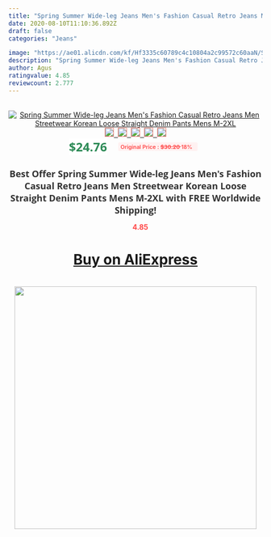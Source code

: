 ```yaml
---
title: "Spring Summer Wide-leg Jeans Men's Fashion Casual Retro Jeans Men Streetwear Korean Loose Straight Denim Pants Mens M-2XL"
date: 2020-08-10T11:10:36.892Z
draft: false
categories: "Jeans"

image: "https://ae01.alicdn.com/kf/Hf3335c60789c4c10804a2c99572c60aaN/Spring-Summer-Wide-leg-Jeans-Men-s-Fashion-Casual-Retro-Jeans-Men-Streetwear-Korean-Loose-Straight.jpg"
description: "Spring Summer Wide-leg Jeans Men's Fashion Casual Retro Jeans Men Streetwear Korean Loose Straight Denim Pants Mens M-2XL"
author: Agus
ratingvalue: 4.85
reviewcount: 2.777
---
```

<br>
<div style="text-align: center;">
<a href="https://s.click.aliexpress.com/e/_AKqR0D" target="_blank" rel="nofollow noopener noreferrer"><img alt="Spring Summer Wide-leg Jeans Men's Fashion Casual Retro Jeans Men Streetwear Korean Loose Straight Denim Pants Mens M-2XL" class="magnifier-image" src="https://ae01.alicdn.com/kf/Hf3335c60789c4c10804a2c99572c60aaN/Spring-Summer-Wide-leg-Jeans-Men-s-Fashion-Casual-Retro-Jeans-Men-Streetwear-Korean-Loose-Straight.jpg_640x640.jpg">
<br>
<img style="border:1px solid salmon" src="https://ae01.alicdn.com/kf/Hf3335c60789c4c10804a2c99572c60aaN/Spring-Summer-Wide-leg-Jeans-Men-s-Fashion-Casual-Retro-Jeans-Men-Streetwear-Korean-Loose-Straight.jpg_120x120.jpg">&nbsp;&nbsp;<img style="border:1px solid salmon" src="https://ae01.alicdn.com/kf/Hdc20231863f44073ad14d071af2c5b02e/Spring-Summer-Wide-leg-Jeans-Men-s-Fashion-Casual-Retro-Jeans-Men-Streetwear-Korean-Loose-Straight.jpg_120x120.jpg">&nbsp;&nbsp;<img style="border:1px solid salmon" src="https://ae01.alicdn.com/kf/H816ce43e873d4b2186ff6e41960826abY/Spring-Summer-Wide-leg-Jeans-Men-s-Fashion-Casual-Retro-Jeans-Men-Streetwear-Korean-Loose-Straight.jpg_120x120.jpg">&nbsp;&nbsp;<img style="border:1px solid salmon" src="https://ae01.alicdn.com/kf/Hc8ebbfb20ffc4ff79142152837acd2d9n/Spring-Summer-Wide-leg-Jeans-Men-s-Fashion-Casual-Retro-Jeans-Men-Streetwear-Korean-Loose-Straight.jpg_120x120.jpg">&nbsp;&nbsp;<img style="border:1px solid salmon" src="https://ae01.alicdn.com/kf/H77f463d28bb149b69ec170db27f05cde5/Spring-Summer-Wide-leg-Jeans-Men-s-Fashion-Casual-Retro-Jeans-Men-Streetwear-Korean-Loose-Straight.jpg_120x120.jpg"></a></div><br0>
<div style="text-align: center;"><span style="background-color: white; border: 0px; box-sizing: border-box; color: seagreen; display: inline-block; font-family: &quot;open sans&quot; , &quot;arial&quot; , &quot;helvetica&quot; , sans-serif , &quot;heiti&quot;; font-size: 24px; font-stretch: inherit; font-weight: 700; line-height: inherit; margin: 0px 10px 0px 0px; padding: 0px; vertical-align: middle;">$24.76 </span>
<span style="background: rgb(255 , 241 , 241); border-radius: 3px; border: 0px; box-sizing: border-box; color: #ff4747; display: inline-block; font-family: inherit; font-size: 12px; font-stretch: inherit; font-style: inherit; font-variant: inherit; font-weight: 600; line-height: inherit; margin: 0px; padding: 2px 5px; transform: scale(0.9); vertical-align: middle;">Original Price : <b style="text-decoration: line-through;">$30.20 </b> 18%&nbsp;&nbsp;</span></div>
<h1 style="color: #333333; display: inline-block; font-family: &quot;open sans&quot; , &quot;arial&quot; , &quot;helvetica&quot; , sans-serif , &quot;heiti&quot;; font-size: 18px; font-stretch: inherit; font-weight: 700; text-align: center;">Best Offer Spring Summer Wide-leg Jeans Men's Fashion Casual Retro Jeans Men Streetwear Korean Loose Straight Denim Pants Mens M-2XL with FREE Worldwide Shipping!</h1>
<div style="color: #ff4747; text-align: center;">
<img src="https://4.bp.blogspot.com/-M0ZcTcb-5uY/XleCXlxnR4I/AAAAAAAAAEc/OrjgMkXV1oMQFaCRZj5HQwOCBcu3w1FegCPcBGAYYCw/s1600/star.png" style="height: 15px;">&nbsp;<b>4.85</b></div>
<div class="button_cont" align="center"><a class="buynow_a" href="https://s.click.aliexpress.com/e/_AKqR0D" target="_blank" rel="nofollow noopener noreferrer"><H1>Buy on AliExpress</H1></a></div><br>
<div class="separator" style="clear: both; text-align: center;">
<img src="https://lh3.googleusercontent.com/-pTy5HemUv9M/XlePHvY0dAI/AAAAAAAAAE4/0nX5iRUoIWY8eMW9Dpxeirr157OZliDIgCLcBGAsYHQ/s1600/badge.gif" width="480">
</div>
